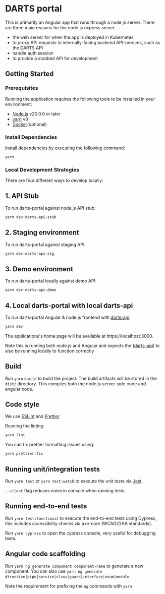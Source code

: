 # DARTS portal

This is primarily an Angular app that runs through a node.js server. There are three main reasons for the node.js express server

- the web server for when the app is deployed in Kubernetes
- to proxy API requests to internally-facing backend API services, such as the DARTS API
- handle auth session
- to provide a stubbed API for development

## Getting Started

### Prerequisites

Running the application requires the following tools to be installed in your environment:

- [Node.js](https://nodejs.org/) v20.0.0 or later
- [yarn](https://yarnpkg.com/) v3
- [Docker](https://www.docker.com)(optional)

### Install Dependencies

Install dependencies by executing the following command:

```bash
yarn
```

### Local Development Strategies

There are four different ways to develop locally:

## 1. API Stub

To run darts-portal against node.js API stub:

```bash
yarn dev:darts-api-stub
```

## 2. Staging environment

To run darts-portal against staging API:

```bash
yarn dev:darts-api-stg
```

## 3. Demo environment

To run darts-portal locally against demo API:

```bash
yarn dev:darts-api-demo
```

## 4. Local darts-portal with local darts-api

To run darts-portal Angular & node.js frontend with [darts-api](https://github.com/hmcts/darts-api):

```bash
yarn dev
```

The applications's home page will be available at https://localhost:3000.

Note this is running both node.js and Angular and expects the ([darts-api](https://github.com/hmcts/darts-api)) to also be running locally to function correctly

## Build

Run `yarn:build` to build the project. The build artifacts will be stored in the `dist/` directory. This compiles both the node.js server-side code and angular code.

## Code style

We use [ESLint](https://github.com/typescript-eslint/typescript-eslint) and [Prettier](https://prettier.io/)

Running the linting:

```bash
yarn lint
```

You can fix prettier formatting issues using:

```bash
yarn prettier:fix
```

## Running unit/integration tests

Run `yarn test` or `yarn test:watch` to execute the unit tests via [Jest](https://jestjs.io/).

`--silent` flag reduces noise in console when running tests.

## Running end-to-end tests

Run `yarn test:functional` to execute the end-to-end tests using Cypress, this includes accessibility checks via axe-core (WCAG22AA standards).

Run `yarn cypress` to open the cypress console, very useful for debugging tests.

## Angular code scaffolding

Run `yarn ng generate component component-name` to generate a new component. You can also use `yarn ng generate directive|pipe|service|class|guard|interface|enum|module`.

Note the requirement for prefixing the `ng` commands with `yarn`
